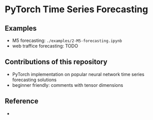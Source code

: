# PyTorch Time Series Forecasting

## Examples
- M5 forecasting: `./examples/2-M5-forecasting.ipynb`
- web traffice forecasting: TODO

## Contributions of this repository
- PyTorch implementation on popular neural network time series forecasting solutions
- beginner friendly: comments with tensor dimensions

## Reference
- 